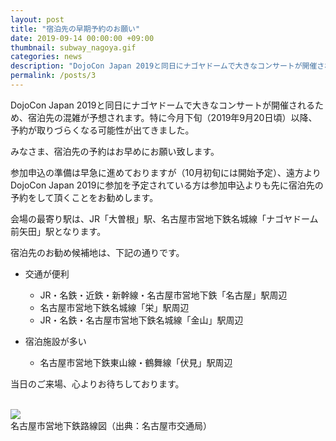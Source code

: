 ```yaml
---
layout: post
title: "宿泊先の早期予約のお願い"
date: 2019-09-14 00:00:00 +09:00
thumbnail: subway_nagoya.gif
categories: news
description: "DojoCon Japan 2019と同日にナゴヤドームで大きなコンサートが開催されるため、宿泊先の混雑が予想されます。"
permalink: /posts/3
---
```

DojoCon Japan 2019と同日にナゴヤドームで大きなコンサートが開催されるため、宿泊先の混雑が予想されます。特に今月下旬（2019年9月20日頃）以降、予約が取りづらくなる可能性が出てきました。

みなさま、宿泊先の予約はお早めにお願い致します。

参加申込の準備は早急に進めておりますが（10月初旬には開始予定）、遠方よりDojoCon Japan 2019に参加を予定されている方は参加申込よりも先に宿泊先の予約をして頂くことをお勧めします。

会場の最寄り駅は、JR「大曽根」駅、名古屋市営地下鉄名城線「ナゴヤドーム前矢田」駅となります。

宿泊先のお勧め候補地は、下記の通りです。

- 交通が便利

    - JR・名鉄・近鉄・新幹線・名古屋市営地下鉄「名古屋」駅周辺
    - 名古屋市営地下鉄名城線「栄」駅周辺
    - JR・名鉄・名古屋市営地下鉄名城線「金山」駅周辺

- 宿泊施設が多い

    - 名古屋市営地下鉄東山線・鶴舞線「伏見」駅周辺

当日のご来場、心よりお待ちしております。

<br>

<div class="mx-auto" style="max-width:600px;">
    <img src="{{site.url}}/img/post/subway_nagoya.gif" class="img-fluid">
</div>
<div class="text-center text-secondary">
    名古屋市営地下鉄路線図（出典：名古屋市交通局）
</div>
